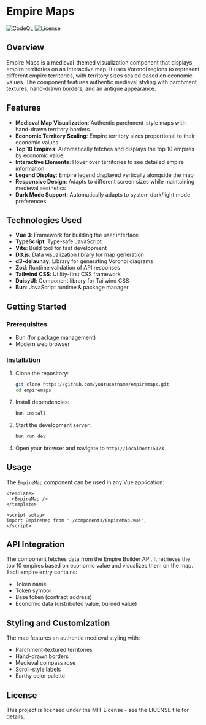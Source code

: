 # Empire Maps

[![CodeQL](https://github.com/ngmisl/empiremap/actions/workflows/github-code-scanning/codeql/badge.svg)](https://github.com/ngmisl/empiremap/actions/workflows/github-code-scanning/codeql)
![License](https://img.shields.io/badge/license-MIT-green.svg)

## Overview

Empire Maps is a medieval-themed visualization component that displays empire territories on an interactive map. It uses Voronoi regions to represent different empire territories, with territory sizes scaled based on economic values. The component features authentic medieval styling with parchment textures, hand-drawn borders, and an antique appearance.

## Features

- **Medieval Map Visualization**: Authentic parchment-style maps with hand-drawn territory borders
- **Economic Territory Scaling**: Empire territory sizes proportional to their economic values
- **Top 10 Empires**: Automatically fetches and displays the top 10 empires by economic value
- **Interactive Elements**: Hover over territories to see detailed empire information 
- **Legend Display**: Empire legend displayed vertically alongside the map
- **Responsive Design**: Adapts to different screen sizes while maintaining medieval aesthetics
- **Dark Mode Support**: Automatically adapts to system dark/light mode preferences

## Technologies Used

- **Vue 3**: Framework for building the user interface
- **TypeScript**: Type-safe JavaScript
- **Vite**: Build tool for fast development
- **D3.js**: Data visualization library for map generation
- **d3-delaunay**: Library for generating Voronoi diagrams
- **Zod**: Runtime validation of API responses
- **Tailwind CSS**: Utility-first CSS framework
- **DaisyUI**: Component library for Tailwind CSS
- **Bun**: JavaScript runtime & package manager

## Getting Started

### Prerequisites

- Bun (for package management)
- Modern web browser

### Installation

1. Clone the repository:
   ```bash
   git clone https://github.com/yourusername/empiremaps.git
   cd empiremaps
   ```

2. Install dependencies:
   ```bash
   bun install
   ```

3. Start the development server:
   ```bash
   bun run dev
   ```

4. Open your browser and navigate to `http://localhost:5173`

## Usage

The `EmpireMap` component can be used in any Vue application:

```vue
<template>
  <EmpireMap />
</template>

<script setup>
import EmpireMap from './components/EmpireMap.vue';
</script>
```

## API Integration

The component fetches data from the Empire Builder API. It retrieves the top 10 empires based on economic value and visualizes them on the map. Each empire entry contains:

- Token name
- Token symbol
- Base token (contract address)
- Economic data (distributed value, burned value)

## Styling and Customization

The map features an authentic medieval styling with:

- Parchment-textured territories
- Hand-drawn borders
- Medieval compass rose
- Scroll-style labels
- Earthy color palette

## License

This project is licensed under the MIT License - see the LICENSE file for details.

